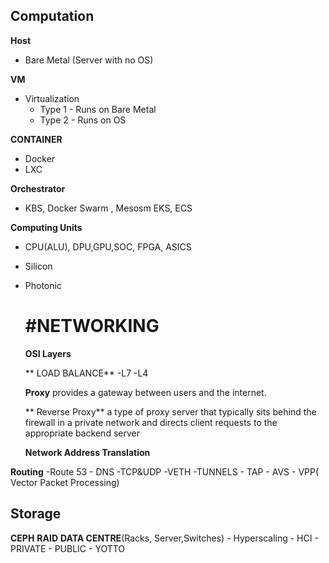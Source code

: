 ## Computation 
**Host**
- Bare Metal (Server with  no OS)

**VM**
- Virtualization 
    - Type 1 - Runs on Bare Metal
     - Type 2 - Runs on OS 

**CONTAINER**
 - Docker
 - LXC 

**Orchestrator**
- KBS, Docker Swarm , Mesosm EKS, ECS

**Computing Units**
- CPU(ALU), DPU,GPU,SOC, FPGA, ASICS
- Silicon
- Photonic

  # #NETWORKING
  **OSI Layers**
  
  ** LOAD BALANCE**
  -L7
  -L4

  **Proxy**
   provides a gateway between users and the internet.


  ** Reverse Proxy**
  a type of proxy server that typically sits behind the firewall in a private network and directs client requests to the appropriate backend server

  **Network Address Translation**


**Routing**
-Route 53
    - DNS
    -TCP&UDP
    -VETH
    -TUNNELS 
        - TAP
        - AVS
        - VPP( Vector Packet Processing)

## Storage
   **CEPH**
   **RAID**
   **DATA CENTRE**(Racks, Server,Switches)
         - Hyperscaling
        - HCI
        - PRIVATE
        - PUBLIC
           - YOTTO
   

  
  
